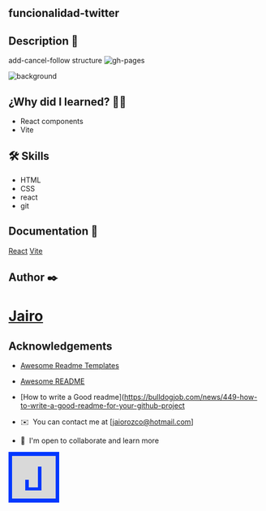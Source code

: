 ## funcionalidad-twitter

## Description 📑
add-cancel-follow structure
![gh-pages](https://chrono234.github.io/funcionalidad-twitter/)

![background](https://raw.githubusercontent.com/chrono234/funcionalidad-twitter/master/images/img-sample.png)
 
 ## ¿Why did I learned? 🙇🏻 

* React components
* Vite

## 🛠 Skills
* HTML
* CSS
* react
* git

## Documentation 📑

[React](https://react.dev/learn)
[Vite](https://vitejs.dev/guide/)


## Author ✒️

# [Jairo](https://github.com/chrono234)

## Acknowledgements

 - [Awesome Readme Templates](https://awesomeopensource.com/project/elangosundar/awesome-README-templates)
 - [Awesome README](https://github.com/matiassingers/awesome-readme)
 - [How to write a Good readme](https://bulldogjob.com/news/449-how-to-write-a-good-readme-for-your-github-project
 
 - ✉️  You can contact me at [jaiorozco@hotmail.com]
 - 🤝  I'm open to collaborate and learn more


![Logo](https://raw.githubusercontent.com/chrono234/PortfolioBootstrap/main/images/Logo%202.png)
